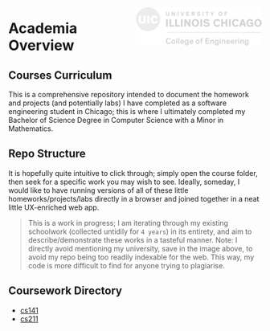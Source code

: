 <img
    align="right"
    src="engineWhite.png"
    alt="myUniLogo"
    width="250"
/>

# Academia Overview

## Courses Curriculum

This is a comprehensive repository intended to document the homework and projects (and potentially labs) I have completed as a software engineering student in Chicago; this is where I ultimately completed my Bachelor of Science Degree in Computer Science with a Minor in Mathematics.

## Repo Structure

It is hopefully quite intuitive to click through; simply open the course folder, then seek for a specific work you may wish to see. Ideally, someday, I would like to have running versions of all of these little homeworks/projects/labs directly in a browser and joined together in a neat little UX-enriched web app.

>This is a work in progress; I am iterating through my existing schoolwork (collected untidily for `4 years`) in its entirety, and aim to describe/demonstrate these works in a tasteful manner.
>Note: I directly avoid mentioning my university, save in the image above, to avoid my repo being too readily indexable for the web. This way, my code is more difficult to find for anyone trying to plagiarise.

## Coursework Directory

- [cs141](./cs141)
- [cs211](./cs211)
